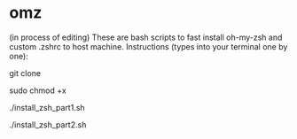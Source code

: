 # omz
(in process of editing)
These are bash scripts to fast install oh-my-zsh and custom .zshrc to host machine.
Instructions (types into your terminal one by one):

git clone

sudo chmod +x

./install_zsh_part1.sh

./install_zsh_part2.sh
